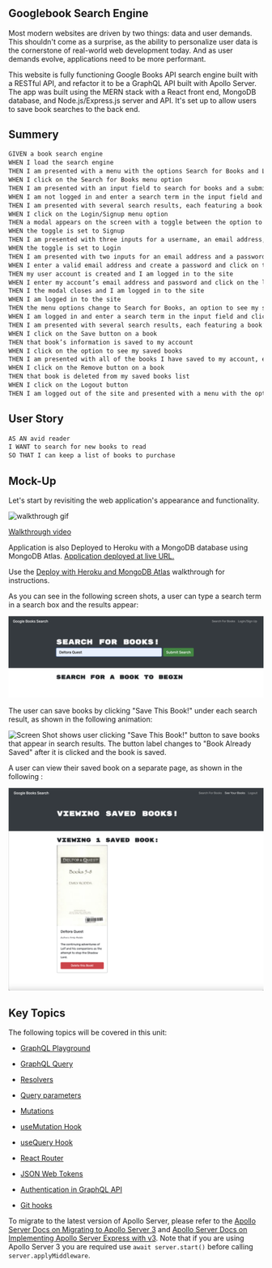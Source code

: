 # <Googlebook-Search-Engine>

##  Googlebook Search Engine

 Most modern websites are driven by two things: data and user demands. This shouldn't come as a surprise, as the ability to personalize user data is the cornerstone of real-world web development today. And as user demands evolve, applications need to be more performant.

This website is fully functioning Google Books API search engine built with a RESTful API, and refactor it to be a GraphQL API built with Apollo Server. The app was built using the MERN stack with a React front end, MongoDB database, and Node.js/Express.js server and API. It's set up to allow users to save book searches to the back end. 


## Summery

```md
GIVEN a book search engine
WHEN I load the search engine
THEN I am presented with a menu with the options Search for Books and Login/Signup and an input field to search for books and a submit button
WHEN I click on the Search for Books menu option
THEN I am presented with an input field to search for books and a submit button
WHEN I am not logged in and enter a search term in the input field and click the submit button
THEN I am presented with several search results, each featuring a book’s title, author, description, image, and a link to that book on the Google Books site
WHEN I click on the Login/Signup menu option
THEN a modal appears on the screen with a toggle between the option to log in or sign up
WHEN the toggle is set to Signup
THEN I am presented with three inputs for a username, an email address, and a password, and a signup button
WHEN the toggle is set to Login
THEN I am presented with two inputs for an email address and a password and login button
WHEN I enter a valid email address and create a password and click on the signup button
THEN my user account is created and I am logged in to the site
WHEN I enter my account’s email address and password and click on the login button
THEN I the modal closes and I am logged in to the site
WHEN I am logged in to the site
THEN the menu options change to Search for Books, an option to see my saved books, and Logout
WHEN I am logged in and enter a search term in the input field and click the submit button
THEN I am presented with several search results, each featuring a book’s title, author, description, image, and a link to that book on the Google Books site and a button to save a book to my account
WHEN I click on the Save button on a book
THEN that book’s information is saved to my account
WHEN I click on the option to see my saved books
THEN I am presented with all of the books I have saved to my account, each featuring the book’s title, author, description, image, and a link to that book on the Google Books site and a button to remove a book from my account
WHEN I click on the Remove button on a book
THEN that book is deleted from my saved books list
WHEN I click on the Logout button
THEN I am logged out of the site and presented with a menu with the options Search for Books and Login/Signup and an input field to search for books and a submit button  
```

## User Story

```md
AS AN avid reader
I WANT to search for new books to read
SO THAT I can keep a list of books to purchase
```

## Mock-Up
Let's start by revisiting the web application's appearance and functionality.

![walkthrough gif](./Assets/googlebook-search-book-demo.gif)


[Walkthrough video](https://drive.google.com/file/d/1d53nWYfNCzpf3eMBEnyvXLkOXFlBjhcT/view)

Application is also Deployed to Heroku with a MongoDB database using MongoDB Atlas.
[Application deployed at live URL.](https://hp-googlebook-search-book.herokuapp.com/)

 Use the [Deploy with Heroku and MongoDB Atlas](https://coding-boot-camp.github.io/full-stack/mongodb/deploy-with-heroku-and-mongodb-atlas) walkthrough for instructions.


As you can see in the following screen shots, a user can type a search term in a search box and the results appear:

![Animation shows " " typed into a search box and books about ... appearing as results.](./Assets/ScreenShot1.jpg)

The user can save books by clicking "Save This Book!" under each search result, as shown in the following animation:

![Screen Shot shows user clicking "Save This Book!" button to save books that appear in search results. The button label changes to "Book Already Saved" after it is clicked and the book is saved.](./Assets/ScreenShot2.jpg)

A user can view their saved book on a separate page, as shown in the following :

![Screen Shot shows the books that the user has saved.](./Assets/ScreenShot3.jpg)


 
## Key Topics

The following topics will be covered in this unit:

* [GraphQL Playground](https://www.apollographql.com/docs/apollo-server/testing/graphql-playground/)

* [GraphQL Query](https://graphql.org/learn/queries/)

* [Resolvers](https://www.apollographql.com/docs/tutorial/resolvers/)

* [Query parameters](https://graphql.org/graphql-js/passing-arguments/)

* [Mutations](https://www.apollographql.com/docs/react/data/mutations/)

* [useMutation Hook](https://www.apollographql.com/docs/tutorial/mutations/)

* [useQuery Hook](https://www.apollographql.com/docs/tutorial/queries/)

* [React Router](https://reactrouter.com/web/guides/quick-start)

* [JSON Web Tokens](https://jwt.io/introduction)

* [Authentication in GraphQL API](https://www.apollographql.com/docs/apollo-server/security/authentication/)

* [Git hooks](https://git-scm.com/book/en/v2/Customizing-Git-Git-Hooks)

To migrate to the latest version of Apollo Server, please refer to the [Apollo Server Docs on Migrating to Apollo Server 3](https://www.apollographql.com/docs/apollo-server/migration/#nodejs) and [Apollo Server Docs on Implementing Apollo Server Express with v3](https://www.apollographql.com/docs/apollo-server/integrations/middleware/#apollo-server-express). Note that if you are using Apollo Server 3 you are required use `await server.start()` before calling `server.applyMiddleware`.